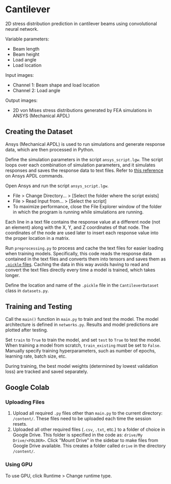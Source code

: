 # Cantilever
2D stress distribution prediction in cantilever beams using convolutional neural network.

Variable parameters:
* Beam length
* Beam height
* Load angle
* Load location

Input images:
* Channel 1: Beam shape and load location
* Channel 2: Load angle

Output images:
* 2D von Mises stress distributions generated by FEA simulations in ANSYS (Mechanical APDL)


## Creating the Dataset
Ansys (Mechanical APDL) is used to run simulations and generate response data, which are then processed in Python.

Define the simulation parameters in the script `ansys_script.lgw`. The script loops over each combination of simulation parameters, and it simulates responses and saves the response data to text files. Refer to [this reference](https://www.mm.bme.hu/~gyebro/files/ans_help_v182/ans_cmd/Hlp_C_CmdTOC.html) on Ansys APDL commands.

Open Ansys and run the script `ansys_script.lgw`.
* File > Change Directory... > [Select the folder where the script exists]
* File > Read Input from... > [Select the script]
* To maximize performance, close the File Explorer window of the folder in which the program is running while simulations are running.

Each line in a text file contains the response value at a different node (not an element) along with the X, Y, and Z coordinates of that node. The coordinates of the node are used later to insert each response value into the proper location in a matrix.

Run `preprocessing.py` to process and cache the text files for easier loading when training models. Specifically, this code reads the response data contained in the text files and converts them into tensors and saves them as [`.pickle` files](https://docs.python.org/3/library/pickle.html). Caching the data in this way avoids having to read and convert the text files directly every time a model is trained, which takes longer.

Define the location and name of the `.pickle` file in the `CantileverDataset` class in `datasets.py`.


## Training and Testing
Call the `main()` function in `main.py` to train and test the model. The model architecture is defined in `networks.py`. Results and model predictions are plotted after testing.

Set `train` to `True` to train the model, and set `test` to `True` to test the model. When training a model from scratch, `train_existing` must be set to `False`. Manually specify training hyperparameters, such as number of epochs, learning rate, batch size, etc.

During training, the best model weights (determined by lowest validation loss) are tracked and saved separately.


## Google Colab

### Uploading Files
1. Upload all required `.py` files other than `main.py` to the current directory: `/content/`. These files need to be uploaded each time the session resets.
2. Uploaded all other required files (`.csv`, `.txt`, etc.) to a folder of choice in Google Drive. This folder is specified in the code as: `drive/My Drive/<FOLDER>`. Click "Mount Drive" in the sidebar to make files from Google Drive available. This creates a folder called `drive` in the directory `/content/`.

### Using GPU
To use GPU, click Runtime > Change runtime type.
